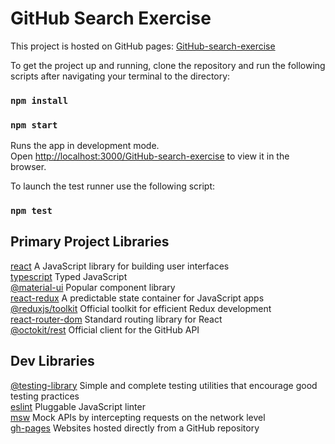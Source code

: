 # GitHub Search Exercise

This project is hosted on GitHub pages: [GitHub-search-exercise](https://williamzmacdonald.github.io/GitHub-search-exercise/)

To get the project up and running, clone the repository and run the following scripts after navigating your terminal to the directory:

### `npm install`

### `npm start`

Runs the app in development mode.\
Open [http://localhost:3000/GitHub-search-exercise](http://localhost:3000/GitHub-search-exercise) to view it in the browser.

To launch the test runner use the following script:

### `npm test`

## Primary Project Libraries

[react](https://reactjs.org/) A JavaScript library for building user interfaces\
[typescript](https://www.typescriptlang.org/) Typed JavaScript\
[@material-ui](https://material-ui.com/) Popular component library\
[react-redux](https://redux.js.org/) A predictable state container for JavaScript apps\
[@reduxjs/toolkit](https://redux-toolkit.js.org/) Official toolkit for efficient Redux development\
[react-router-dom](https://reactrouter.com/web/guides/quick-start) Standard routing library for React\
[@octokit/rest](https://octokit.github.io/rest.js/v18) Official client for the GitHub API

## Dev Libraries

[@testing-library](https://testing-library.com/) Simple and complete testing utilities that encourage good testing practices\
[eslint](https://eslint.org/) Pluggable JavaScript linter\
[msw](https://mswjs.io/) Mock APIs by intercepting requests on the network level\
[gh-pages](https://pages.github.com/) Websites hosted directly from a GitHub repository
